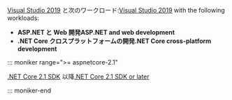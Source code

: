<span data-ttu-id="52efa-101">[Visual Studio 2019](https://visualstudio.microsoft.com/downloads/?utm_medium=microsoft&utm_source=docs.microsoft.com&utm_campaign=inline+link&utm_content=download+vs2019) と次のワークロード:</span><span class="sxs-lookup"><span data-stu-id="52efa-101">[Visual Studio 2019](https://visualstudio.microsoft.com/downloads/?utm_medium=microsoft&utm_source=docs.microsoft.com&utm_campaign=inline+link&utm_content=download+vs2019) with the following workloads:</span></span>

* <span data-ttu-id="52efa-102">**ASP.NET と Web 開発**</span><span class="sxs-lookup"><span data-stu-id="52efa-102">**ASP.NET and web development**</span></span>
* <span data-ttu-id="52efa-103">**.NET Core クロスプラットフォームの開発**</span><span class="sxs-lookup"><span data-stu-id="52efa-103">**.NET Core cross-platform development**</span></span>

::: moniker range=">= aspnetcore-2.1"

<span data-ttu-id="52efa-104">[.NET Core 2.1 SDK](https://dotnet.microsoft.com/download) 以降</span><span class="sxs-lookup"><span data-stu-id="52efa-104">[.NET Core 2.1 SDK or later](https://dotnet.microsoft.com/download)</span></span>

::: moniker-end
